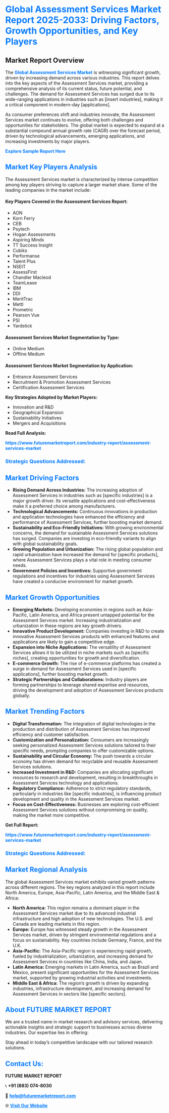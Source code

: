 <h1 style="color: #007BFF;">Global Assessment Services Market Report 2025-2033: Driving Factors, Growth Opportunities, and Key Players</h1>

<section id="overview">
<h2>Market Report Overview</h2>
<p>The <a href="https://www.futuremarketreport.com/industry-report/assessment-services-market" style="color: #007BFF; text-decoration: none;"><strong>Global Assessment Services Market</strong></a> is witnessing significant growth, driven by increasing demand across various industries. This report delves into the key aspects of the Assessment Services market, providing a comprehensive analysis of its current status, future potential, and challenges. The demand for Assessment Services has surged due to its wide-ranging applications in industries such as [insert industries], making it a critical component in modern-day [applications].</p>
<p>As consumer preferences shift and industries innovate, the Assessment Services market continues to evolve, offering both challenges and opportunities for stakeholders. The global market is expected to expand at a substantial compound annual growth rate (CAGR) over the forecast period, driven by technological advancements, emerging applications, and increasing investments by major players.</p>
</section>

<section id="overview">
<p><a href="https://www.futuremarketreport.com/request-sample/reportId=26900" style="color: #007BFF; text-decoration: none;"><strong>Explore Sample Report Here</strong></a></p>
</section>

<section id="key-players">
<h2 style="color: #007BFF;">Market Key Players Analysis</h2>
<p>The Assessment Services market is characterized by intense competition among key players striving to capture a larger market share. Some of the leading companies in the market include:</p>
<h4>Key Players Covered in the Assessment Services Report:</h4>
<ul><li>AON</li><li>Korn Ferry</li><li>CEB</li><li>Psytech</li><li>Hogan Assessments</li><li>Aspiring Minds</li><li>TT Success Insight</li><li>Cubiks</li><li>Performanse</li><li>Talent Plus</li><li>NSEIT</li><li>AssessFirst</li><li>Chandler Macleod</li><li>TeamLease</li><li>IBM</li><li>DDI</li><li>MeritTrac</li><li>Mettl</li><li>Prometric</li><li>Pearson Vue</li><li>PSI</li><li>Yardstick</li></ul>
<h4>Assessment Services Market Segmentation by Type:</h4>
<ul><li>Online Medium</li><li>Offline Medium</li></ul>

<h4>Assessment Services Market Segmentation by Application:</h4>
<ul><li>Entrance Assessment Services</li><li>Recruitment &amp; Promotion Assessment Services</li><li>Certification Assessment Services</li></ul>
<p><strong>Key Strategies Adopted by Market Players:</strong></p>
<ul>
<li>Innovation and R&D</li>
<li>Geographical Expansion</li>
<li>Sustainability Initiatives</li>
<li>Mergers and Acquisitions</li>
</ul>
</section>

<section>
<p><strong>Read Full Analysis: </strong></p><a href="https://www.futuremarketreport.com/industry-report/assessment-services-market" style="color: #007BFF; text-decoration: none;"><strong>https://www.futuremarketreport.com/industry-report/assessment-services-market</strong></a>
<h3 style="color: #007BFF;">Strategic Questions Addressed:</h3>
</section>

<section id="driving-factors">
<h2 style="color: #007BFF;">Market Driving Factors</h2>
<ul>
<li><strong>Rising Demand Across Industries:</strong> The increasing adoption of Assessment Services in industries such as [specific industries] is a major growth driver. Its versatile applications and cost-effectiveness make it a preferred choice among manufacturers.</li>
<li><strong>Technological Advancements:</strong> Continuous innovations in production and application technologies have enhanced the efficiency and performance of Assessment Services, further boosting market demand.</li>
<li><strong>Sustainability and Eco-Friendly Initiatives:</strong> With growing environmental concerns, the demand for sustainable Assessment Services solutions has surged. Companies are investing in eco-friendly variants to align with global sustainability goals.</li>
<li><strong>Growing Population and Urbanization:</strong> The rising global population and rapid urbanization have increased the demand for [specific products], where Assessment Services plays a vital role in meeting consumer needs.</li>
<li><strong>Government Policies and Incentives:</strong> Supportive government regulations and incentives for industries using Assessment Services have created a conducive environment for market growth.</li>
</ul>
</section>

<section id="growth-opportunities">
<h2 style="color: #007BFF;">Market Growth Opportunities</h2>
<ul>
<li><strong>Emerging Markets:</strong> Developing economies in regions such as Asia-Pacific, Latin America, and Africa present untapped potential for the Assessment Services market. Increasing industrialization and urbanization in these regions are key growth drivers.</li>
<li><strong>Innovative Product Development:</strong> Companies investing in R&D to create innovative Assessment Services products with enhanced features and applications are likely to gain a competitive edge.</li>
<li><strong>Expansion into Niche Applications:</strong> The versatility of Assessment Services allows it to be utilized in niche markets such as [specific niches], creating opportunities for growth and diversification.</li>
<li><strong>E-commerce Growth:</strong> The rise of e-commerce platforms has created a surge in demand for Assessment Services used in [specific applications], further boosting market growth.</li>
<li><strong>Strategic Partnerships and Collaborations:</strong> Industry players are forming partnerships to leverage shared expertise and resources, driving the development and adoption of Assessment Services products globally.</li>
</ul>
</section>

<section id="trending-factors">
<h2 style="color: #007BFF;">Market Trending Factors</h2>
<ul>
<li><strong>Digital Transformation:</strong> The integration of digital technologies in the production and distribution of Assessment Services has improved efficiency and customer satisfaction.</li>
<li><strong>Customization and Personalization:</strong> Consumers are increasingly seeking personalized Assessment Services solutions tailored to their specific needs, prompting companies to offer customizable options.</li>
<li><strong>Sustainability and Circular Economy:</strong> The push towards a circular economy has driven demand for recyclable and reusable Assessment Services solutions.</li>
<li><strong>Increased Investment in R&D:</strong> Companies are allocating significant resources to research and development, resulting in breakthroughs in Assessment Services technology and applications.</li>
<li><strong>Regulatory Compliance:</strong> Adherence to strict regulatory standards, particularly in industries like [specific industries], is influencing product development and quality in the Assessment Services market.</li>
<li><strong>Focus on Cost-Effectiveness:</strong> Businesses are exploring cost-efficient Assessment Services solutions without compromising on quality, making the market more competitive.</li>
</ul>
</section>

<section>
<p><strong>Get Full Report: </strong></p><a href="https://www.futuremarketreport.com/industry-report/assessment-services-market" style="color: #007BFF; text-decoration: none;"><strong>https://www.futuremarketreport.com/industry-report/assessment-services-market</strong></a>
<h3 style="color: #007BFF;">Strategic Questions Addressed:</h3>
</section>


<section id="regional-analysis">
<h2 style="color: #007BFF;">Market Regional Analysis</h2>
<p>The global Assessment Services market exhibits varied growth patterns across different regions. The key regions analyzed in this report include North America, Europe, Asia-Pacific, Latin America, and the Middle East & Africa:</p>
<ul>
<li><strong>North America:</strong> This region remains a dominant player in the Assessment Services market due to its advanced industrial infrastructure and high adoption of new technologies. The U.S. and Canada are leading markets in this region.</li>
<li><strong>Europe:</strong> Europe has witnessed steady growth in the Assessment Services market, driven by stringent environmental regulations and a focus on sustainability. Key countries include Germany, France, and the U.K.</li>
<li><strong>Asia-Pacific:</strong> The Asia-Pacific region is experiencing rapid growth, fueled by industrialization, urbanization, and increasing demand for Assessment Services in countries like China, India, and Japan.</li>
<li><strong>Latin America:</strong> Emerging markets in Latin America, such as Brazil and Mexico, present significant opportunities for the Assessment Services market, supported by growing industrial activities and investments.</li>
<li><strong>Middle East & Africa:</strong> The region’s growth is driven by expanding industries, infrastructure development, and increasing demand for Assessment Services in sectors like [specific sectors].</li>
</ul>
</section>

<footer>
<h2 style="color: #007BFF;">About FUTURE MARKET REPORT</h2>
<p>We are a trusted name in market research and advisory services, delivering actionable insights and strategic support to businesses across diverse industries. Our expertise lies in offering:</p>

<p>Stay ahead in today’s competitive landscape with our tailored research solutions.</p>

<h2 style="color: #007BFF;">Contact Us:</h2>
<p><strong>FUTURE MARKET REPORT</strong></p>
<p>📞 <strong>+91 (883) 074-8030</strong></p>
<p>📧 <strong><a href="mailto:help@futuremarketreport.com" style="color: #007BFF;">help@futuremarketreport.com</a></strong></p>
<p>🌐 <strong><a href="https://www.futuremarketreport.com/" style="color: #007BFF;">Visit Our Website</a></strong></p>
</footer>